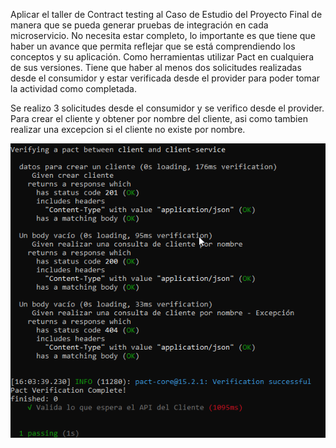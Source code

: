 Aplicar el taller de Contract testing al Caso de Estudio del Proyecto Final de manera que se pueda generar pruebas de integración en cada microservicio. No necesita estar completo, lo importante es que tiene que haber un avance que permita reflejar que se está comprendiendo los conceptos y su aplicación. Como herramientas utilizar Pact en cualquiera de sus versiones. Tiene que haber al menos dos solicitudes realizadas desde el consumidor y estar verificada desde el provider para poder tomar la actividad como completada.

Se realizo 3 solicitudes desde el consumidor y se verifico desde el provider. Para crear el cliente y obtener por nombre del cliente, asi como tambien realizar una excepcion si el cliente no existe por nombre.

![Logo del Proyecto](img/prueba-test.png)
